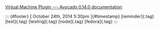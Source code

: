 [Virtual Machine Plugin --- Avocado 0.14.0
documentation](%20https://t.umblr.com/redirect?z=http%3A%2F%2Favocado-framework.readthedocs.org%2Fen%2Flatest%2FVirtualMachinePlugin.html&t=YTVkYWM3NWJlOGVhYWYzOTUwZGY0MWNiNjQ4ZDc4ZGVmZWU1MzcwZCxxQUhzZ2NwYQ%3D%3D&b=t%3Af-JKqRHWTpWK1DKXwqj3Yg&p=https%3A%2F%2Fdummdida.tumblr.com%2Fpost%2F100833866725%2Fvirtual-machine-plugin-avocado-0140&m=1)

::: {#footer}
[ October 24th, 2014 5:30pm ]{#timestamp} [reminder]{.tag} [test]{.tag}
[testing]{.tag} [node]{.tag} [fedora]{.tag}
:::
